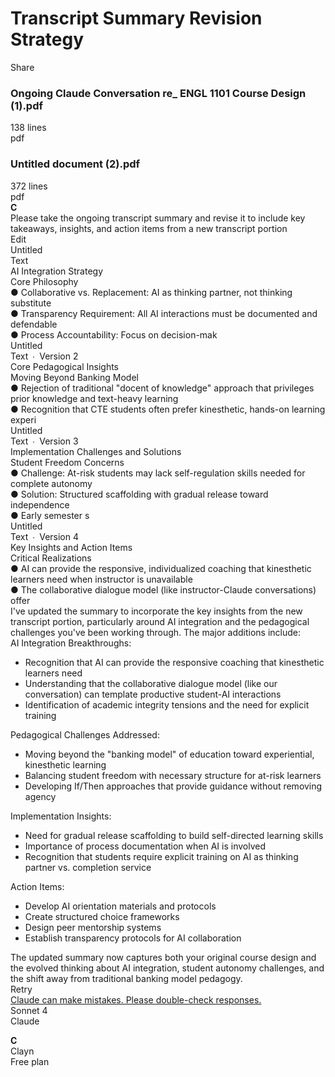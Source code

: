 ﻿# <a name="_dcsddsuyrf6g"></a>Transcript Summary Revision Strategy
Share
### <a name="_9k1kku18cm6z"></a>**Ongoing Claude Conversation re\_ ENGL 1101 Course Design (1).pdf**
138 lines\
pdf
### <a name="_xhvs1wxidwfy"></a>**Untitled document (2).pdf**
372 lines\
pdf\
**C**\
Please take the ongoing transcript summary and revise it to include key takeaways, insights, and action items from a new transcript portion\
Edit\
Untitled\
Text\
AI Integration Strategy\
Core Philosophy\
● Collaborative vs. Replacement: AI as thinking partner, not thinking substitute\
● Transparency Requirement: All AI interactions must be documented and defendable\
● Process Accountability: Focus on decision-mak\
Untitled\
Text ∙ Version 2\
Core Pedagogical Insights\
Moving Beyond Banking Model\
● Rejection of traditional "docent of knowledge" approach that privileges prior knowledge and text-heavy learning\
● Recognition that CTE students often prefer kinesthetic, hands-on learning experi\
Untitled\
Text ∙ Version 3\
Implementation Challenges and Solutions\
Student Freedom Concerns\
● Challenge: At-risk students may lack self-regulation skills needed for complete autonomy\
● Solution: Structured scaffolding with gradual release toward independence\
● Early semester s\
Untitled\
Text ∙ Version 4\
Key Insights and Action Items\
Critical Realizations\
● AI can provide the responsive, individualized coaching that kinesthetic learners need when instructor is unavailable\
● The collaborative dialogue model (like instructor-Claude conversations) offer\
I've updated the summary to incorporate the key insights from the new transcript portion, particularly around AI integration and the pedagogical challenges you've been working through. The major additions include:\
AI Integration Breakthroughs:

- Recognition that AI can provide the responsive coaching that kinesthetic learners need
- Understanding that the collaborative dialogue model (like our conversation) can template productive student-AI interactions
- Identification of academic integrity tensions and the need for explicit training

Pedagogical Challenges Addressed:

- Moving beyond the "banking model" of education toward experiential, kinesthetic learning
- Balancing student freedom with necessary structure for at-risk learners
- Developing If/Then approaches that provide guidance without removing agency

Implementation Insights:

- Need for gradual release scaffolding to build self-directed learning skills
- Importance of process documentation when AI is involved
- Recognition that students require explicit training on AI as thinking partner vs. completion service

Action Items:

- Develop AI orientation materials and protocols
- Create structured choice frameworks
- Design peer mentorship systems
- Establish transparency protocols for AI collaboration

The updated summary now captures both your original course design and the evolved thinking about AI integration, student autonomy challenges, and the shift away from traditional banking model pedagogy.\
Retry\
[Claude can make mistakes. Please double-check responses.](https://support.anthropic.com/en/articles/8525154-claude-is-providing-incorrect-or-misleading-responses-what-s-going-on)\
Sonnet 4\
Claude

**C**\
Clayn\
Free plan

